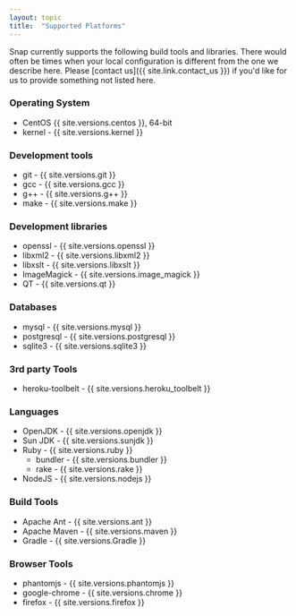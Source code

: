 ```yaml
---
layout: topic
title:  "Supported Platforms"
---
```


Snap currently supports the following build tools and libraries. There would often be times when your local configuration is different from the one we describe here. Please [contact us]({{ site.link.contact_us }}) if you'd like for us to provide something not listed here.

### Operating System

* CentOS {{ site.versions.centos }}, 64-bit
* kernel - {{ site.versions.kernel }}

### Development tools

* git - {{ site.versions.git }}
* gcc - {{ site.versions.gcc }}
* g++ - {{ site.versions.g++ }}
* make - {{ site.versions.make }}

### Development libraries

* openssl - {{ site.versions.openssl }}
* libxml2 - {{ site.versions.libxml2 }}
* libxslt - {{ site.versions.libxslt }}
* ImageMagick - {{ site.versions.image_magick }}
* QT - {{ site.versions.qt }}

### Databases

* mysql - {{ site.versions.mysql }}
* postgresql - {{ site.versions.postgresql }}
* sqlite3    - {{ site.versions.sqlite3 }}

### 3rd party Tools

* heroku-toolbelt - {{ site.versions.heroku_toolbelt }}

### Languages

* OpenJDK - {{ site.versions.openjdk }}
* Sun JDK - {{ site.versions.sunjdk }}
* Ruby - {{ site.versions.ruby }}
  * bundler - {{ site.versions.bundler }}
  * rake - {{ site.versions.rake }}
* NodeJS - {{ site.versions.nodejs }}

### Build Tools

* Apache Ant - {{ site.versions.ant }}
* Apache Maven - {{ site.versions.maven }}
* Gradle - {{ site.versions.Gradle }}

### Browser Tools

* phantomjs - {{ site.versions.phantomjs }}
* google-chrome - {{ site.versions.chrome }}
* firefox - {{ site.versions.firefox }}
